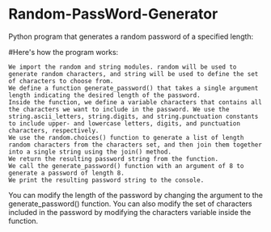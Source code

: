 # Random-PassWord-Generator

 Python program that generates a random password of a specified length:
 
#Here's how the program works:

    We import the random and string modules. random will be used to generate random characters, and string will be used to define the set of characters to choose from.
    We define a function generate_password() that takes a single argument length indicating the desired length of the password.
    Inside the function, we define a variable characters that contains all the characters we want to include in the password. We use the string.ascii_letters, string.digits, and string.punctuation constants to include upper- and lowercase letters, digits, and punctuation characters, respectively.
    We use the random.choices() function to generate a list of length random characters from the characters set, and then join them together into a single string using the join() method.
    We return the resulting password string from the function.
    We call the generate_password() function with an argument of 8 to generate a password of length 8.
    We print the resulting password string to the console.

You can modify the length of the password by changing the argument to the generate_password() function. You can also modify the set of characters included in the password by modifying the characters variable inside the function.
